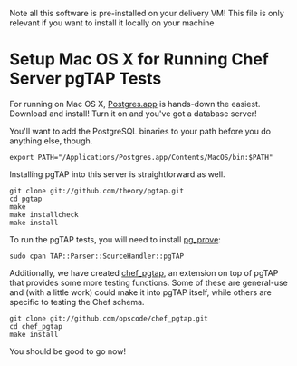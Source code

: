 Note all this software is pre-installed on your delivery VM!
This file is only relevant if you want to install it locally on your machine

Setup Mac OS X for Running Chef Server pgTAP Tests
==================================================

For running on Mac OS X, [Postgres.app][] is hands-down the easiest.
Download and install!  Turn it on and you've got a database server!

You'll want to add the PostgreSQL binaries to your path before you do
anything else, though.

```
export PATH="/Applications/Postgres.app/Contents/MacOS/bin:$PATH"
```

Installing pgTAP into this server is straightforward as well.

```
git clone git://github.com/theory/pgtap.git
cd pgtap
make
make installcheck
make install
```

To run the pgTAP tests, you will need to install [pg_prove][]:

```
sudo cpan TAP::Parser::SourceHandler::pgTAP
```

Additionally, we have created [chef_pgtap][], an extension on top of
pgTAP that provides some more testing functions.  Some of these are
general-use and (with a little work) could make it into pgTAP itself,
while others are specific to testing the Chef schema.

```
git clone git://github.com/opscode/chef_pgtap.git
cd chef_pgtap
make install
```

You should be good to go now!

[pg_prove]:http://pgtap.org/pg_prove.html
[Postgres.app]:http://postgresapp.com
[chef_pgtap]:http://github.com/opscode/chef_pgtap

